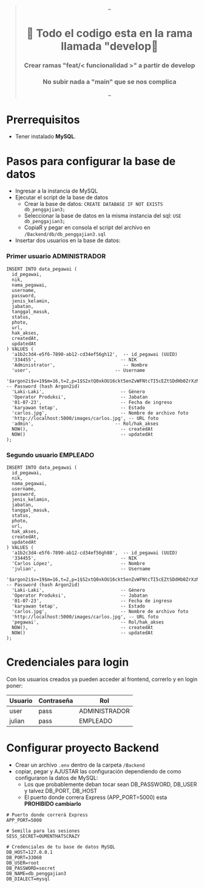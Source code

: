 
<div align="center">

> ~
> <h1 align="center">📌 Todo el codigo esta en la rama llamada "develop📌 </h1>
> <h3 align="center">Crear ramas "feat/< funcionalidad >" a partir de develop </h3>
> <h3 align="center">No subir nada a "main" que se nos complica</h3>
> ~
</div>



# Prerrequisitos

- Tener instalado **MySQL**.

# Pasos para configurar la base de datos

- Ingresar a la instancia de MySQL
- Ejecutar el script de la base de datos
    - Crear la base de datos: `CREATE DATABASE IF NOT EXISTS db_penggajian3;`
   - Seleccionar la base de datos en la misma instancia del sql: `USE db_penggajian3;`
   - CopiaR y pegar en consola el script del archivo en `/Backend/db/db_penggajian3.sql`
- Insertar dos usuarios en la base de datos:

### Primer usuario ADMINISTRADOR

```
INSERT INTO data_pegawai (
  id_pegawai,
  nik,
  nama_pegawai,
  username,
  password,
  jenis_kelamin,
  jabatan,
  tanggal_masuk,
  status,
  photo,
  url,
  hak_akses,
  createdAt,
  updatedAt
) VALUES (
  'a1b2c3d4-e5f6-7890-ab12-cd34ef56gh12',  -- id_pegawai (UUID)
  '334455',                               -- NIK
  'Administrator',                         -- Nombre
  'user',                               -- Username
  '$argon2i$v=19$m=16,t=2,p=1$S2xtQ0xkOU16ckt5enZvWFNtcTI5cEZtSDdHb0ZrXzM$sQch0yEbQ0L5/oY7+hzwHQ',   -- Password (hash Argon2id)
  'Laki-Laki',                            -- Género
  'Operator Produksi',                    -- Jabatan
  '01-07-23',                             -- Fecha de ingreso
  'karyawan tetap',                       -- Estado
  'carlos.jpg',                           -- Nombre de archivo foto
  'http://localhost:5000/images/carlos.jpg', -- URL foto
  'admin',                              -- Rol/hak_akses
  NOW(),                                  -- createdAt
  NOW()                                   -- updatedAt
);
```

### Segundo usuario EMPLEADO

```
INSERT INTO data_pegawai (
  id_pegawai,
  nik,
  nama_pegawai,
  username,
  password,
  jenis_kelamin,
  jabatan,
  tanggal_masuk,
  status,
  photo,
  url,
  hak_akses,
  createdAt,
  updatedAt
) VALUES (
  'a1b2c3d4-e5f6-7890-ab12-cd34ef56gh88',  -- id_pegawai (UUID)
  '334455',                               -- NIK
  'Carlos López',                         -- Nombre
  'julian',                               -- Username
  '$argon2i$v=19$m=16,t=2,p=1$S2xtQ0xkOU16ckt5enZvWFNtcTI5cEZtSDdHb0ZrXzM$sQch0yEbQ0L5/oY7+hzwHQ',   -- Password (hash Argon2id)
  'Laki-Laki',                            -- Género
  'Operator Produksi',                    -- Jabatan
  '01-07-23',                             -- Fecha de ingreso
  'karyawan tetap',                       -- Estado
  'carlos.jpg',                           -- Nombre de archivo foto
  'http://localhost:5000/images/carlos.jpg', -- URL foto
  'pegawai',                              -- Rol/hak_akses
  NOW(),                                  -- createdAt
  NOW()                                   -- updatedAt
);
```

# Credenciales para login

Con los usuarios creados ya pueden acceder al frontend, correrlo y en login poner:

| Usuario | Contraseña | Rol           |
| ------- | ---------- | ------------- |
| user    | pass       | ADMINISTRADOR |
| julian  | pass       | EMPLEADO      |

# Configurar proyecto Backend

- Crear un archivo `.env` dentro de la carpeta `/Backend`
- copiar, pegar y AJUSTAR las configuración dependiendo de como configuraron la datos de MySQL:
  - Los que probablemente deban tocar sean DB_PASSWORD, DB_USER y talvez DB_PORT, DB_HOST
  - El puerto donde correra Express (APP_PORT=5000) esta **PROHIBIDO cambiarlo** 

```
# Puerto donde correrá Express
APP_PORT=5000

# Semilla para las sesiones
SESS_SECRET=OUMENTHATSCRAZY

# Credenciales de tu base de datos MySQL
DB_HOST=127.0.0.1
DB_PORT=33060
DB_USER=root
DB_PASSWORD=secret
DB_NAME=db_penggajian3
DB_DIALECT=mysql
```

